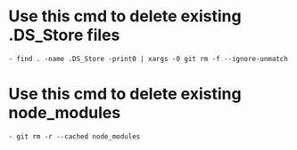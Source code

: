# Use this cmd to delete existing .DS_Store files
    - find . -name .DS_Store -print0 | xargs -0 git rm -f --ignore-unmatch

# Use this cmd to delete existing node_modules
    - git rm -r --cached node_modules
